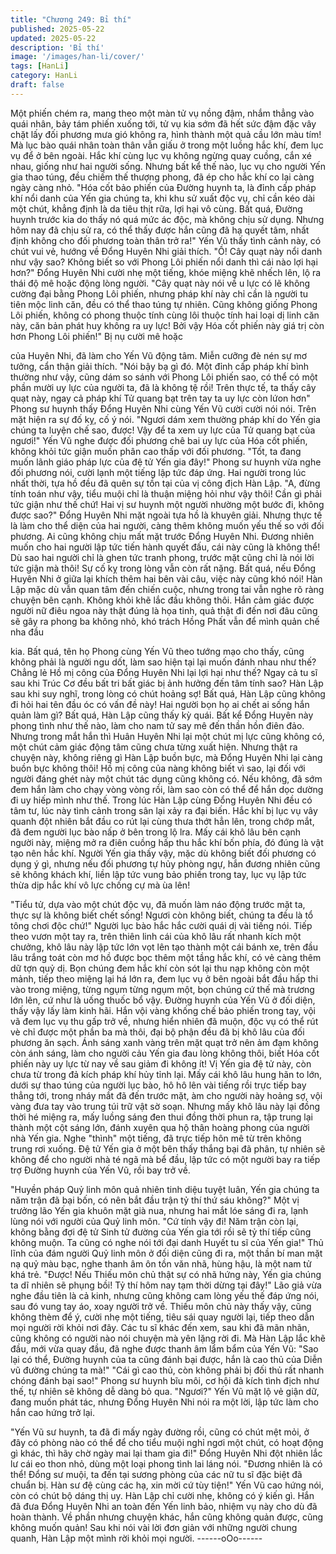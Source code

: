 ```yaml
---
title: "Chương 249: Bỉ thí"
published: 2025-05-22
updated: 2025-05-22
description: 'Bỉ thí'
image: '/images/han-li/cover/'
tags: [HanLi]
category: HanLi
draft: false
---
```


Một phiến chém ra, mang theo một màn tử vụ nồng đậm, nhắm
thẳng vào quái nhân, bảy tám phiến xuống tới, tử vụ kia sớm đã
hết sức đậm đặc vây chặt lấy đối phương mưa gió không ra, hình
thành một quả cầu lớn màu tím!
Mà lục bào quái nhân toàn thân vẫn giấu ở trong một luồng hắc
khí, đem lục vụ để ở bên ngoài.
Hắc khí cùng lục vụ không ngừng quay cuồng, cắn xé nhau, giống
như hai người sống. Nhưng bất kể thế nào, lục vụ cho người Yến
gia thao túng, đều chiếm thế thượng phong, đã ép cho hắc khí co
lại càng ngày càng nhỏ.
"Hóa cốt bảo phiến của Đường huynh ta, là đỉnh cấp pháp khí nổi
danh của Yến gia chúng ta, khi khu sử xuất độc vụ, chỉ cần kéo
dài một chút, khẳng định là da tiêu thịt rữa, lợi hại vô cùng. Bất
quá, Đường huynh trước kia do thấy nó quá mức ác độc, mà
không chịu sử dụng. Nhưng hôm nay đã chịu sử ra, có thể thấy
được hắn cũng đã hạ quyết tâm, nhất định không cho đối phương
toàn thân trở ra!" Yến Vũ thấy tình cảnh này, có chút vui vẻ,
hướng về Đổng Huyên Nhi giải thích.
"Ồ! Cây quạt này nổi danh như vậy sao? Không biết so với Phong
Lôi phiến nổi danh thì cái nào lợi hại hơn?" Đổng Huyên Nhi cười
nhẹ một tiếng, khóe miệng khẽ nhếch lên, lộ ra thái độ mê hoặc
động lòng người.
"Cây quạt này nói về u lực có lẽ không cường đại bằng Phong Lôi
phiến, nhưng pháp khí này chỉ cần là người tu tiên mộc linh căn,
đều có thể thao túng tự nhiên. Cũng không giống Phong Lôi
phiến, không có phong thuộc tính cùng lôi thuộc tính hai loại dị
linh căn này, căn bản phát huy không ra uy lực! Bởi vậy Hóa cốt
phiến này giá trị còn hơn Phong Lôi phiến!" Bị nụ cười mê hoặc

của Huyên Nhi, đã làm cho Yến Vũ động tâm. Miễn cưỡng đè nén
sự mơ tưởng, cẩn thận giải thích.
"Nói bậy bạ gì đó. Một đỉnh cấp pháp khí bình thường như vậy,
cũng dám so sánh với Phong Lôi phiến sao, có thể có một phần
mười uy lực của người ta, đã là không tệ rồi! Trên thực tế, ta thấy
cây quạt này, ngay cả pháp khí Tử quang bạt trên tay ta uy lực
còn lứon hơn" Phong sư huynh thấy Đổng Huyên Nhi cùng Yến
Vũ cười cười nói nói. Trên mặt hiện ra sự đố kỵ, cố ý nói.
"Ngươi dám xem thường pháp khí do Yến gia chúng ta luyện chế
sao, được! Vậy để ta xem uy lực của Tử quang bạt của ngươi!"
Yến Vũ nghe được đối phương chê bai uy lực của Hóa cốt phiến,
không khỏi tức giận muốn phân cao thấp với đối phương.
"Tốt, ta đang muốn lãnh giáo pháp lực của đệ tử Yến gia đây!"
Phong sư huynh vừa nghe đối phương nói, cười lạnh một tiếng
lập tức đáp ứng.
Hai người trong lúc nhất thời, tựa hồ đều đã quên sự tồn tại của
vị công địch Hàn Lập.
"A, đừng tính toán như vậy, tiểu muội chỉ là thuận miệng hỏi như
vậy thôi! Cần gì phải tức giận như thế chứ! Hai vị sư huynh một
người nhường một bước đi, không được sao?" Đổng Huyên Nhi
mặt ngoài tựa hồ là khuyên giải. Nhưng thực tế là làm cho thể
diện của hai người, càng thêm không muốn yếu thế so với đối
phương. Ai cũng không chịu mất mặt trước Đổng Huyên Nhi.
Đương nhiên muốn cho hai người lập tức tiến hành quyết đấu, cái
này cũng là không thể! Dù sao hai người chỉ là ghen tức tranh
phong, trước mặt cũng chỉ là nói lời tức giận mà thôi! Sự cố kỵ
trong lòng vẫn còn rất nặng. Bất quá, nếu Đổng Huyên Nhi ở giữa
lại khích thêm hai bên vài câu, việc này cũng khó nói!
Hàn Lập mặc dù vẫn quan tâm đến chiến cuộc, nhưng trong tai
vẫn nghe rõ ràng chuyện bên cạnh. Không khỏi khẽ lắc đầu
không thôi. Hắn cảm giác được người nữ điêu ngoa này thật
đúng là họa tinh, quả thật đi đến nơi đâu cũng sẽ gây ra phong ba
không nhỏ, khó trách Hồng Phất vẫn để mình quản chế nha đầu

kia.
Bất quá, tên họ Phong cùng Yến Vũ theo tướng mạo cho thấy,
cũng không phải là người ngu dốt, làm sao hiện tại lại muốn đánh
nhau như thế? Chẳng lẻ Hồ mị công của Đổng Huyên Nhi lại lợi
hại như thế? Ngay cả tu sĩ sau khi Trúc Cơ đều bất tri bất giác bị
ảnh hưởng đến tâm tính sao?
Hàn Lập sau khi suy nghĩ, trong lòng có chút hoảng sợ!
Bất quá, Hàn Lập cũng không đi hỏi hai tên đầu óc có vấn đề này!
Hai người bọn họ ai chết ai sống hắn quản làm gì?
Bất quá, Hàn Lập cũng thấy kỳ quái. Bất kể Đổng Huyên này
phong tình như thế nào, làm cho nam tử say mê đến thần hồn
điên đảo. Nhưng trong mắt hắn thì Huân Huyên Nhi lại một chút
mị lực cũng không có, một chút cảm giác động tâm cũng chưa
từng xuất hiện.
Nhưng thật ra chuyện này, không riêng gì Hàn Lập buồn bực, mà
Đổng Huyên Nhi lại càng buồn bực không thôi! Hồ mị công của
nàng không biết vì sao, lại đối với người đáng ghét này một chút
tác dụng cũng không có. Nếu không, đã sớm đem hắn làm cho
chạy vòng vòng rồi, làm sao còn có thể để hắn dọc dường đi uy
hiếp mình như thế.
Trong lúc Hàn Lập cùng Đổng Huyên Nhi đều có tâm tư, lúc này
tình cảnh trong sân lại xảy ra đại biến.
Hắc khí bị lục vụ vây quanh đột nhiên bắt đầu co rút lại cùng thưa
thớt hẳn lên, trong chớp mắt, đã đem người lục bào nấp ở bên
trong lộ lra. Mấy cái khô lâu bên cạnh người này, miệng mở ra
điên cuồng hấp thu hắc khí bốn phía, đó đúng là vật tạo nên hắc
khí.
Người Yến gia thấy vậy, mặc dù không biết đối phương có dụng ý
gì, nhưng nếu đối phương tự hủy phòng ngự, hắn đương nhiên
cũng sẽ không khách khí, liền lập tức vung bảo phiến trong tay,
lục vụ lập tức thừa dịp hắc khí vô lực chống cự mà ùa lên!

"Tiểu tử, dựa vào một chút độc vụ, đã muốn làm náo động trước
mặt ta, thực sự là không biết chết sống! Ngươi còn không biết,
chúng ta đều là tổ tông chơi độc chứ!" Người lục bào hắc hắc
cười quái dị vài tiếng nói.
Tiếp theo vươn một tay ra, trên thiên linh cái của khô lâu rất
nhanh kích một chưởng, khô lâu này lập tức lớn vọt lên tạo thành
một cái bánh xe, trên đầu lâu trắng toát còn mơ hồ được bọc
thêm một tầng hắc khí, có vẻ càng thêm dữ tợn quỷ dị.
Bọn chúng đem hắc khí còn sót lại thu nạp không còn một mảnh,
tiếp theo miệng lại há lớn ra, đem lục vụ ở bên ngoài bắt đầu hấp
thi vào trong miệng, từng ngụm từng ngụm một, bọn chúng cứ thế
mà trương lớn lên, cứ như là uống thuốc bổ vậy.
Đường huynh của Yến Vũ ở đối diện, thấy vậy lấy làm kinh hãi.
Hắn vội vàng khống chế bảo phiến trong tay, vội vã đem lục vụ
thu gấp trở về, nhưng hiển nhiên đã muộn, độc vụ có thể rút vè
chỉ được một phần ba mà thôi, đại bộ phận đều đã bị khô lâu của
đối phương ăn sạch.
Ánh sáng xanh vàng trên mặt quạt trở nên ảm đạm không còn
ánh sáng, làm cho người cảu Yến gia đau lòng không thôi, biết
Hóa cốt phiến này uy lực từ nay về sau giảm đi không ít!
Vị Yến gia đệ tử này, còn chưa từ trong đả kích pháp khí hủy tỉnh
lại. Mấy cái khô lâu hung hãn to lớn, dưới sự thao túng của người
lục bào, hô hô lên vài tiếng rồi trực tiếp bay thẳng tới, trong nháy
mắt đã đến trước mặt, àm cho người này hoảng sợ, vội vàng đưa
tay vào trung túi trữ vật sờ soạn.
Nhưng mấy khô lâu này lại đồng thời hé miệng ra, mấy luồng
sáng đen thui đồng thời phun ra, tập trung lại thành một cột sáng
lớn, đánh xuyên qua hộ thân hoàng phong của người nhà Yến
gia. Nghe "thình" một tiếng, đã trực tiếp hôn mê từ trên không
trung rơi xuống.
Đệ tử Yến gia ở một bên thấy thắng bại đã phân, tự nhiên sẽ
không để cho người nhà té ngã mà bể đầu, lập tức có một người
bay ra tiếp trợ Đường huynh của Yến Vũ, rồi bay trở về.

"Huyền pháp Quỷ linh môn quả nhiên tinh diệu tuyệt luân, Yến gia
chúng ta năm trận đã bại bốn, có nên bắt đầu trận tỷ thí thứ sáu
không?" Một vị trưởng lão Yến gia khuôn mặt già nua, nhưng hai
mắt lóe sáng đi ra, lạnh lùng nói với người của Quỷ linh môn.
"Cứ tính vậy đi! Năm trận còn lại, không bằng đợi đệ tử Sinh tử
đường của Yến gia tới rồi sẽ tỷ thí tiếp cũng không muộn. Ta cũng
có nghe nói tới đại danh Huyết tu sĩ của Yến gia!" Thủ lĩnh của
đám người Quỷ linh môn ở đối diện cũng đi ra, một thần bí man
mặt nạ quỷ màu bạc, nghe thanh âm ôn tồn văn nhã, hùng hậu, là
một nam tử khá trẻ.
"Được! Nếu Thiếu môn chủ thật sự có nhã hứng này, Yến gia
chúng ta dĩ nhiên sẽ phụng bồi! Tỷ thí hôm nay tạm thời dừng tại
đây!" Lão giả vừa nghe đầu tiên là cả kinh, nhưng cũng không
cam lòng yếu thế đáp ứng nói, sau đó vung tay áo, xoay người
trở về.
Thiếu môn chủ này thấy vậy, cũng không thèm để ý, cười nhẹ một
tiếng, tiêu sái quay người lại, tiếp theo dẫn mọi người rời khỏi nơi
đây.
Các tu sĩ khác đến xem, sau khi đã mãn nhãn, cũng không có
người nào nói chuyện mà yên lặng rời đi.
Mà Hàn Lập lắc khẽ đầu, mới vừa quay đầu, đã nghe được thanh
âm lẩm bẩm của Yến Vũ:
"Sao lại có thể, Đường huynh của ta cũng đánh bại được, hắn là
cao thủ của Diễn vũ đường chúng ta mà!"
"Cái gì cao thủ, còn không phải bị đối thủ rất nhanh chóng đánh
bại sao!" Phong sư huynh bĩu môi, cơ hội đả kích tình địch như
thế, tự nhiên sẽ không dễ dàng bỏ qua.
"Ngươi?" Yến Vũ mặt lộ vẻ giận dữ, đang muốn phát tác, nhưng
Đổng Huyên Nhi nói ra một lời, lập tức làm cho hắn cao hứng trở
lại.

"Yến Vũ sư huynh, ta đã đi mấy ngày đường rồi, cũng có chút mệt
mỏi, ở đây có phòng nào có thể để cho tiểu muội nghỉ ngơi một
chút, có hoạt động gì khác, thì hãy chờ ngày mai lại tham gia đi!"
Đổng Huyên Nhi đột nhiên lắc lư cái eo thon nhỏ, dùng một loại
phong tình lai láng nói.
"Đương nhiên là có thể! Đổng sư muội, ta đến tại sương phòng
của các nữ tu sĩ đặc biệt đã chuẩn bị. Hàn sư đệ cùng các hạ, xin
mời cứ tùy tiện!" Yến Vũ cao hứng nói, còn có chút bộ dáng thị uy.
Hàn Lập chỉ cười nhẹ, không có ý kiến gì.
Hắn đã đưa Đổng Huyên Nhi an toàn đến Yến linh bảo, nhiệm vụ
này cho dù đã hoàn thành. Về phần nhưng chuyện khác, hắn
cũng không quản được, cũng không muốn quản! Sau khi nói vài
lời đơn giản với những người chung quanh, Hàn Lập một mình
rời khỏi mọi người.
------oOo------
